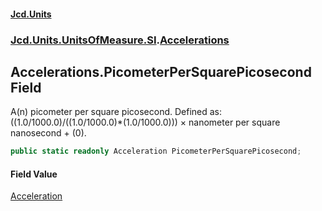 #### [Jcd.Units](index.md 'index')
### [Jcd.Units.UnitsOfMeasure.SI](Jcd.Units.UnitsOfMeasure.SI.md 'Jcd.Units.UnitsOfMeasure.SI').[Accelerations](Accelerations.md 'Jcd.Units.UnitsOfMeasure.SI.Accelerations')

## Accelerations.PicometerPerSquarePicosecond Field

A(n) picometer per square picosecond. Defined as: ((1.0/1000.0)/((1.0/1000.0)*(1.0/1000.0))) × nanometer per square nanosecond + (0).

```csharp
public static readonly Acceleration PicometerPerSquarePicosecond;
```

#### Field Value
[Acceleration](Acceleration.md 'Jcd.Units.UnitTypes.Acceleration')